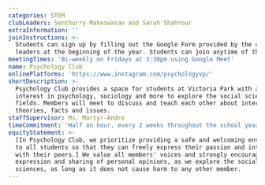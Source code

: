 ```yaml
---
categories: STEM
clubLeaders: Senthurry Maheswaran and Sarah Shahrour
extraInformation: ''
joinInstructions: >-
  Students can sign up by filling out the Google Form provided by the club
  leaders at the beginning of the year. Students can join anytime of the year.
meetingTimes: 'Bi-weekly on Fridays at 3:30pm using Google Meet'
name: Psychology Club
onlinePlatforms: 'https://www.instagram.com/psychologyvp/'
shortDescription: >-
  Psychology Club provides a space for students at Victoria Park with an
  interest in psychology, sociology and more to explore the social science
  fields. Members will meet to discuss and teach each other about interesting
  theories, facts and issues.
staffSupervisor: Ms. Martyr-Andre
timeCommitment: 'Half an hour, every 2 weeks throughout the school year'
equityStatement: >-
  [In Psychology Club, we prioritize providing a safe and welcoming environment
  to all students so that they can freely express their passion and interests
  with their peers.] We value all members' voices and strongly encourage the
  expression and sharing of personal opinions, as we explore the social
  sciences, as long as it does not cause harm to any other member.
---
```


